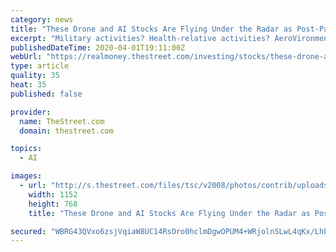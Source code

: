 ```yaml
---
category: news
title: "These Drone and AI Stocks Are Flying Under the Radar as Post-Pandemic Plays"
excerpt: "Military activities? Health-relative activities? AeroVironment potentially has a hand in most of these. The company recently teamed up with a small, Canadian company with a ton of experience in the drone and AI field, Draganfly (DFLYF) . The partnership gives AeroVironment a much-needed foot into the commercial market. Scaling down from ..."
publishedDateTime: 2020-04-01T19:11:00Z
webUrl: "https://realmoney.thestreet.com/investing/stocks/these-drone-and-ai-stocks-are-flying-under-the-radar-as-post-pandemic-plays-15281916"
type: article
quality: 35
heat: 35
published: false

provider:
  name: TheStreet.com
  domain: thestreet.com

topics:
  - AI

images:
  - url: "http://s.thestreet.com/files/tsc/v2008/photos/contrib/uploads/54f87c5f-e10b-11e7-ae8a-1b666eb5d337.png"
    width: 1152
    height: 768
    title: "These Drone and AI Stocks Are Flying Under the Radar as Post-Pandemic Plays"

secured: "WBRG43QVxo6zsjVqiaW8UC14RsOro0hclmDgwOPUM4+WRjolnSLwL4qKx/LhbmqyrgI/pxw6z2Sq7rl65NHkQJOCLognbn/MwsgEsbMscXfJGhDAD6MUQQE40POm9fUd4E7O43/WC/9VW6DPYaY3MM4Gk3NDknouvcIJM8v2zH0YF6Qlojw5gxecloqrd9arAxziYlfpkB+lqlm9+IlDkEjoAxE1qukRps6g0qJRK1YWzQXPVhTqlq37rPP1tns3wwe5S2561fdXn3XOK0WzW+ha9TJDLe7K5KA7m5frzM4CRfjj2Bx1qAIWLLdyf5gSIst4g29WDrIpUxYbuSmMqBwzHK59yEQJ6wofTzQB78/pectSg/Px2V6HPtkjJrZMYRKJmgK/nO9sKOp9uHrALmFapUr29qJYmTp5tLHxNfBIkKTCP5ut2VuTW6dwGFkM38Ju/itMFC0P1GgWoWF5sxmNSkUSZkgbEeA6jqHLEMY=;OwAravpilKjZ06Yh9E7IWA=="
---
```


